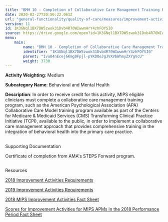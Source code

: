 ```yaml
---
title: "BMH 10 - Completion of Collaborative Care Management Training Program"
date: 2020-02-27T20:56:22.061Z
url: "general-functionality/quality-of-care/measures/improvement-activities-measures/2019-improvement-acti_6.html"
version: 11
id: 1K3GNql1BX7DW5zwok31Dvb4R70WIwwmHrY4zhFOYSI0
source: https://drive.google.com/open?id=1K3GNql1BX7DW5zwok31Dvb4R70WIwwmHrY4zhFOYSI0
menu:
    main:
        name: "BMH 10 - Completion of Collaborative Care Management Training Program"
        identifier: "1K3GNql1BX7DW5zwok31Dvb4R70WIwwmHrY4zhFOYSI0"
        parent: "1vu04nEcej6Kmg0Fpjl-pYKDOeJgJVXVbWhmyZXYgVcU"
        weight: 3730
---
```









**Activity Weighting**: Medium

**Subcategory Name**: Behavioral and Mental Health

**Description**: In order to receive credit for this activity, MIPS eligible clinicians must complete a collaborative care management training program, such as the American Psychological Association (APA) Collaborative Care Model training program available as part of the Centers for Medicare & Medicaid Services (CMS) Transforming Clinical Practice Initiative (TCPI), available to the public, in order to implement a collaborative care management approach that provides comprehensive training in the integration of behavioral health into the primary care practice.







## 

Supporting Documentation

Certificate of completion from AMA's STEPS Forward program.







## 

Resources

[2018 Improvement Activities Requirements](https://qpp.cms.gov/mips/improvement-activities?py=2018)

[2019 Improvement Activities Requirements](https://qpp.cms.gov/mips/improvement-activities?py=2019)

[2018 MIPS Improvement Activities Fact Sheet](https://qpp.cms.gov/resource/2018%20MIPS%20Improvement%20Activities%20Fact%20Sheet)

[Scores for Improvement Activities for MIPS APMs in the 2018 Performance Period Fact Sheet](https://qpp.cms.gov/resource/2018%20MIPS%20APMs%20improvement%20Activities%20scores%20fact%20sheet)

